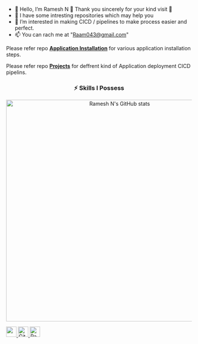 - 👋 Hello, I’m Ramesh N  🙏 Thank you sincerely for your kind visit 🙏
- 💾 I have some intresting repositories which may help you
- 👀 I’m interested in making CICD / pipelines to make process easier and perfect.
- 📫 You can rach me at "Raam043@gmail.com"


Please refer repo **[Application Installation](https://github.com/Raam043/Applications-Installation.git)** for various application installation steps.

Please refer repo **[Projects](https://github.com/Raam043/Projects)** for deffrent kind of Application deployment CICD pipelins.


</p>


<h3 align="center">⚡ Skills I Possess</h3>

<p align="center">


<p align="center"><img src="https://github-readme-stats.vercel.app/api?username=raam043&amp;show_icons=true&amp;theme=vue&amp;include_all_commits=true" alt="Ramesh N&#39;s GitHub stats" width="600"></p>


  <a href="mailto:raam043@gmail.com?subject=Hello Dear Ramesh N! I send this message from your Github Profile. I need to talk to you!" target="_blank">
    <img src="https://img.shields.io/badge/-Mail Me-c14438?style=flat&logo=Gmail&logoColor=white&link=mailto:raam043@gmail.com" height="28">
  </a>

  <a href="https://github.com/Raam043" target="_blank">
    <img alt="GitHub followers" src="https://img.shields.io/github/followers/Raam043?label=Github&style=flat" height="28">
  </a>
  <a href="https://github.com/Raam043" target="_blank">
    <img src="https://komarev.com/ghpvc/?username=Raam043&label=Views&color=brightgreen&style=flat" alt="Ramesh N" height="28" />
  </a>
